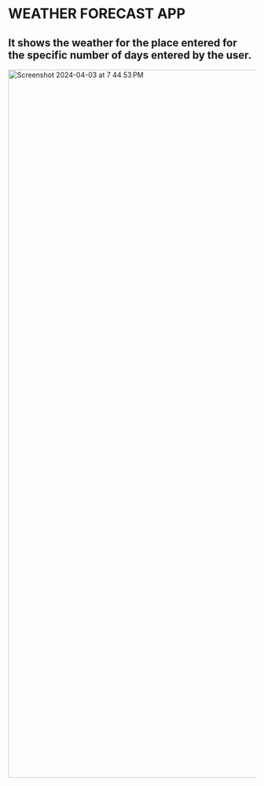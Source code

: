 # WEATHER FORECAST APP
## It shows the weather for the place entered for the specific number of days entered by the user.

<img width="1440" alt="Screenshot 2024-04-03 at 7 44 53 PM" src="https://github.com/jahnavigogia/weather-forecast-a-/assets/137412070/75694c1f-57d2-4e1a-81e3-f148c62bbf1c">
